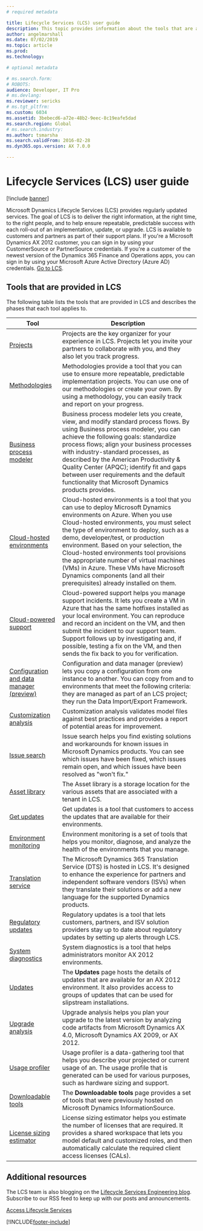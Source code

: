 ```yaml
---
# required metadata

title: Lifecycle Services (LCS) user guide
description: This topic provides information about the tools that are available in Lifecycle Services and when to use them as you move through the phases of your work.
author: angelmarshall
ms.date: 07/02/2019
ms.topic: article
ms.prod: 
ms.technology: 

# optional metadata

# ms.search.form: 
# ROBOTS: 
audience: Developer, IT Pro
# ms.devlang: 
ms.reviewer: sericks
# ms.tgt_pltfrm: 
ms.custom: 6034
ms.assetid: 3bebecd6-a72e-48b2-9eec-8c19eafe5dad
ms.search.region: Global
# ms.search.industry: 
ms.author: tsmarsha
ms.search.validFrom: 2016-02-28
ms.dyn365.ops.version: AX 7.0.0

---
```


# Lifecycle Services (LCS) user guide

[!include [banner](../includes/banner.md)]

Microsoft Dynamics Lifecycle Services (LCS) provides regularly updated services. The goal of LCS is to deliver the right information, at the right time, to the right people, and to help ensure repeatable, predictable success with each roll-out of an implementation, update, or upgrade. LCS is available to customers and partners as part of their support plans. If you're a Microsoft Dynamics AX 2012 customer, you can sign in by using your CustomerSource or PartnerSource credentials. If you're a customer of the newest version of the Dynamics 365 Finance and Operations apps, you can sign in by using your Microsoft Azure Active Directory (Azure AD) credentials. [Go to LCS](https://lcs.dynamics.com/Logon/Index).

## Tools that are provided in LCS
The following table lists the tools that are provided in LCS and describes the phases that each tool applies to.

| Tool                                     | Description                                                                                                                                                                                                                                                                                                                                                                                                                                                                                                       |
|------------------------------------------|-------------------------------------------------------------------------------------------------------------------------------------------------------------------------------------------------------------------------------------------------------------------------------------------------------------------------------------------------------------------------------------------------------------------------------------------------------------------------------------------------------------------|
| [Projects](ax-2012/projects-lcs.md)                                 | Projects are the key organizer for your experience in LCS. Projects let you invite your partners to collaborate with you, and they also let you track progress.                                                                                                                                                                                                                                                                                                                                                   |
| [Methodologies](ax-2012/methodologies-lcs.md)                            | Methodologies provide a tool that you can use to ensure more repeatable, predictable implementation projects. You can use one of our methodologies or create your own. By using a methodology, you can easily track and report on your progress.                                                                                                                                                                                                                                                                  |
| [Business process modeler](ax-2012/business-process-modeler-lcs.md)                 | Business process modeler lets you create, view, and modify standard process flows. By using Business process modeler, you can achieve the following goals: standardize process flows; align your business processes with industry-standard processes, as described by the American Productivity & Quality Center (APQC); identify fit and gaps between user requirements and the default functionality that Microsoft Dynamics products provides.                                                                 |
| [Cloud-hosted environments](ax-2012/cloud-hosted-environments-lcs.md)                | Cloud-hosted environments is a tool that you can use to deploy Microsoft Dynamics environments on Azure. When you use Cloud-hosted environments, you must select the type of environment to deploy, such as a demo, developer/test, or production environment. Based on your selection, the Cloud-hosted environments tool provisions the appropriate number of virtual machines (VMs) in Azure. These VMs have Microsoft Dynamics components (and all their prerequisites) already installed on them.                                       |
| [Cloud-powered support](cloud-powered-support-lcs.md)                    | Cloud-powered support helps you manage support incidents. It lets you create a VM in Azure that has the same hotfixes installed as your local environment. You can reproduce and record an incident on the VM, and then submit the incident to our support team. Support follows up by investigating and, if possible, testing a fix on the VM, and then sends the fix back to you for verification.                                                                                                              |
| [Configuration and data manager (preview)](configuration-manager-lcs.md) | Configuration and data manager (preview) lets you copy a configuration from one instance to another. You can copy from and to environments that meet the following criteria: they are managed as part of an LCS project; they run the Data Import/Export Framework.                                                                                                                                                                                                                                               |
| [Customization analysis](ax-2012/customization-analysis-lcs.md)                   | Customization analysis validates model files against best practices and provides a report of potential areas for improvement.                                                                                                                                                                                                                                             |
| [Issue search](issue-search-lcs.md)                             | Issue search helps you find existing solutions and workarounds for known issues in Microsoft Dynamics products. You can see which issues have been fixed, which issues remain open, and which issues have been resolved as "won't fix."                                            |
| [Asset library](asset-library.md)                             | The Asset library is a storage location for the various assets that are associated with a tenant in LCS.                                                                                                                                                                      |
| [Get updates](../migration-upgrade/download-hotfix-lcs.md)                            | Get updates is a tool that customers to access the updates that are available for their environments.                            |
| [Environment monitoring](monitoring-diagnostics.md)                            | Environment monitoring is a set of tools that helps you monitor, diagnose, and analyze the health of the environments that you manage.                                               |
| [Translation service](translation-service-overview.md)                      | The Microsoft Dynamics 365 Translation Service (DTS) is hosted in LCS. It's designed to enhance the experience for partners and independent software vendors (ISVs) when they translate their solutions or add a new language for the supported Dynamics products.                                                                  |
| [Regulatory updates](../lcs-solutions/regulatory-watch-communication.md)                      | Regulatory updates is a tool that lets customers, partners, and ISV solution providers stay up to date about regulatory updates by setting up alerts through LCS.                                        |
| [System diagnostics](ax-2012/system-diagnostics-lcs.md)                       | System diagnostics is a tool that helps administrators monitor AX 2012 environments.                                                                                                                                                                                                                                                                                      |
| [Updates](ax-2012/update-2012-r3-lcs.md)                                  | The **Updates** page hosts the details of updates that are available for an AX 2012 environment. It also provides access to groups of updates that can be used for slipstream installations.                                                                                                                                                                                                                                                                                                                               |
| [Upgrade analysis](ax-2012/upgrade-analysis-lcs.md)                         | Upgrade analysis helps you plan your upgrade to the latest version by analyzing code artifacts from Microsoft Dynamics AX 4.0, Microsoft Dynamics AX 2009, or AX 2012.                                                                                                                                                                                                                                                                                                    |
| [Usage profiler](ax-2012/usage-profiler-lcs.md)                           | Usage profiler is a data-gathering tool that helps you describe your projected or current usage of an. The usage profile that is generated can be used for various purposes, such as hardware sizing and support.                                                                                                                                                                                                                                                                                                 |
| [Downloadable tools](ax-2012/lcs-downloadable-tools-formerly-informationsource.md)                       | The **Downloadable tools** page provides a set of tools that were previously hosted on Microsoft Dynamics InformationSource.                                      |
| [License sizing estimator](ax-2012/license-sizing-estimator-lcs.md)                 | License sizing estimator helps you estimate the number of licenses that are required. It provides a shared workspace that lets you model default and customized roles, and then automatically calculate the required client access licenses (CALs).

Additional resources
--------

The LCS team is also blogging on the [Lifecycle Services Engineering blog](https://cloudblogs.microsoft.com/dynamics365/?s=lcs). Subscribe to our RSS feed to keep up with our posts and announcements.

[Access Lifecycle Services](https://lcs.dynamics.com/)


[!INCLUDE[footer-include](../../../includes/footer-banner.md)]